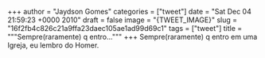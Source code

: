 
+++
author = "Jaydson Gomes"
categories = ["tweet"]
date = "Sat Dec 04 21:59:23 +0000 2010"
draft = false
image = "{TWEET_IMAGE}"
slug = "16f2fb4c826c21a9ffa23daec105ae1ad99d69c1"
tags = ["tweet"]
title = """Sempre(raramente) q entro..."""
+++
Sempre(raramente) q entro em uma Igreja, eu lembro do Homer.
